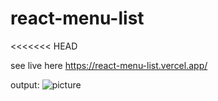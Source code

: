 # react-menu-list

<<<<<<< HEAD

see live here https://react-menu-list.vercel.app/

output:
<img src="img/abc.png" alt="picture"/>
